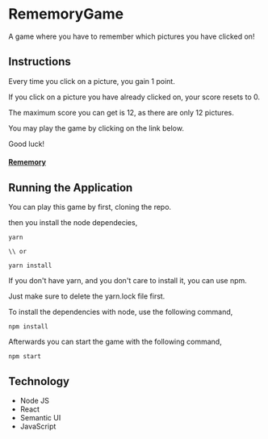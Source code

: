 # RememoryGame

A game where you have to remember which pictures you have clicked on!

## Instructions

Every time you click on a picture, you gain 1 point.

If you click on a picture you have already clicked on, your score resets to 0.

The maximum score you can get is 12, as there are only 12 pictures.

You may play the game by clicking on the link below.

Good luck!

#### [Rememory](https://rememory-game.herokuapp.com/)

## Running the Application

You can play this game by first, cloning the repo.

then you install the node dependecies,

```
yarn

\\ or

yarn install
```

If you don't have yarn, and you don't care to install it, you can use npm.

Just make sure to delete the yarn.lock file first.

To install the dependencies with node, use the following command,

```
npm install
```

Afterwards you can start the game with the following command,

```
npm start
```

## Technology

 - Node JS
 - React
 - Semantic UI
 - JavaScript
